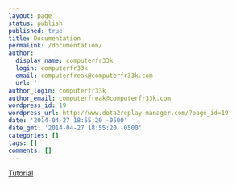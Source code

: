 ```yaml
---
layout: page
status: publish
published: true
title: Documentation
permalink: /documentation/
author:
  display_name: computerfr33k
  login: computerfr33k
  email: computerfreak@computerfr33k.com
  url: ''
author_login: computerfr33k
author_email: computerfreak@computerfr33k.com
wordpress_id: 19
wordpress_url: http://www.dota2replay-manager.com/?page_id=19
date: '2014-04-27 18:55:20 -0500'
date_gmt: '2014-04-27 18:55:20 -0500'
categories: []
tags: []
comments: []
---
```

<p><a title="Tutorial" href="http://www.dota2replay-manager.com/documentation/tutorial">Tutorial</a></p>
